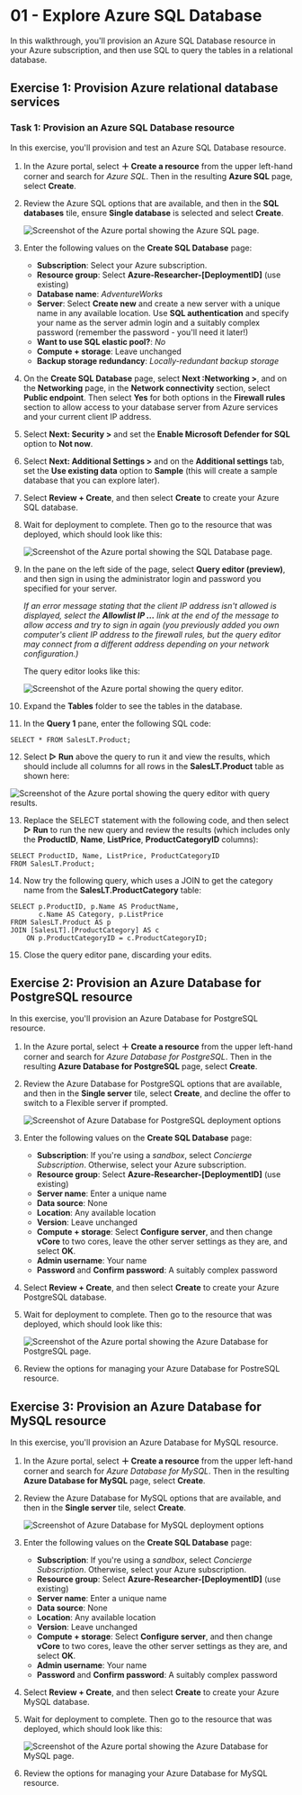 # 01 - Explore Azure SQL Database

In this walkthrough, you'll provision an Azure SQL Database resource in your Azure subscription, and then use SQL to query the tables in a relational database. 

## Exercise 1: Provision Azure relational database services

### Task 1: Provision an Azure SQL Database resource

In this exercise, you'll provision and test an Azure SQL Database resource.

1.  In the Azure portal, select  **＋ Create a resource**  from the upper left-hand corner and search for  _Azure SQL_. Then in the resulting  **Azure SQL**  page, select  **Create**.
    
2.  Review the Azure SQL options that are available, and then in the  **SQL databases**  tile, ensure  **Single database**  is selected and select  **Create**.
    
    ![Screenshot of the Azure portal showing the Azure SQL page.](../images/azure-sql-portal.png)
    
3.  Enter the following values on the  **Create SQL Database**  page:
    
    -   **Subscription**: Select your Azure subscription.
    -   **Resource group**: Select **Azure-Researcher-[DeploymentID]** (use existing)
    -   **Database name**:  _AdventureWorks_
    -   **Server**: Select  **Create new**  and create a new server with a unique name in any available location. Use  **SQL authentication**  and specify your name as the server admin login and a suitably complex password (remember the password - you'll need it later!)
    -   **Want to use SQL elastic pool?**:  _No_
    -   **Compute + storage**: Leave unchanged
    -   **Backup storage redundancy**:  _Locally-redundant backup storage_
4.  On the  **Create SQL Database**  page, select  **Next :Networking >**, and on the  **Networking**  page, in the  **Network connectivity**  section, select  **Public endpoint**. Then select  **Yes**  for both options in the  **Firewall rules**  section to allow access to your database server from Azure services and your current client IP address.
    
5.  Select  **Next: Security >**  and set the  **Enable Microsoft Defender for SQL**  option to  **Not now**.
    
6.  Select  **Next: Additional Settings >**  and on the  **Additional settings**  tab, set the  **Use existing data**  option to  **Sample**  (this will create a sample database that you can explore later).
    
7.  Select  **Review + Create**, and then select  **Create**  to create your Azure SQL database.
    
8.  Wait for deployment to complete. Then go to the resource that was deployed, which should look like this:
    
    ![Screenshot of the Azure portal showing the SQL Database page.](../images/sql-database-portal.png)
    
9.  In the pane on the left side of the page, select  **Query editor (preview)**, and then sign in using the administrator login and password you specified for your server.
    
    _If an error message stating that the client IP address isn't allowed is displayed, select the  **Allowlist IP ...**  link at the end of the message to allow access and try to sign in again (you previously added you own computer's client IP address to the firewall rules, but the query editor may connect from a different address depending on your network configuration.)_
    
    The query editor looks like this:
    
    ![Screenshot of the Azure portal showing the query editor.](../images/query-editor.png)
    
10.  Expand the  **Tables**  folder to see the tables in the database.
    
11.  In the  **Query 1**  pane, enter the following SQL code:

    SELECT * FROM SalesLT.Product;
    
12.  Select  **▷ Run**  above the query to run it and view the results, which should include all columns for all rows in the  **SalesLT.Product**  table as shown here:
    
![Screenshot of the Azure portal showing the query editor with query results.](../images/sql-query-results.png)
    
13.  Replace the SELECT statement with the following code, and then select  **▷ Run**  to run the new query and review the results (which includes only the  **ProductID**,  **Name**,  **ListPrice**,  **ProductCategoryID**  columns):

    SELECT ProductID, Name, ListPrice, ProductCategoryID
    FROM SalesLT.Product;

    
14.  Now try the following query, which uses a JOIN to get the category name from the  **SalesLT.ProductCategory**  table:

    SELECT p.ProductID, p.Name AS ProductName,
           c.Name AS Category, p.ListPrice
    FROM SalesLT.Product AS p
    JOIN [SalesLT].[ProductCategory] AS c
        ON p.ProductCategoryID = c.ProductCategoryID;

    
15.  Close the query editor pane, discarding your edits.


## Exercise 2: Provision an Azure Database for PostgreSQL resource

In this exercise, you'll provision an Azure Database for PostgreSQL resource.

1.  In the Azure portal, select  **＋ Create a resource**  from the upper left-hand corner and search for  _Azure Database for PostgreSQL_. Then in the resulting  **Azure Database for PostgreSQL**  page, select  **Create**.
    
2.  Review the Azure Database for PostgreSQL options that are available, and then in the  **Single server**  tile, select  **Create**, and decline the offer to switch to a Flexible server if prompted.
    
    ![Screenshot of Azure Database for PostgreSQL deployment options](../images/postgresql-options.png)
    
3.  Enter the following values on the  **Create SQL Database**  page:
    
    -   **Subscription**: If you're using a  _sandbox_, select  _Concierge Subscription_. Otherwise, select your Azure subscription.
    -   **Resource group**: Select **Azure-Researcher-[DeploymentID]** (use existing)
    -   **Server name**: Enter a unique name
    -   **Data source**: None
    -   **Location**: Any available location
    -   **Version**: Leave unchanged
    -   **Compute + storage**: Select  **Configure server**, and then change  **vCore**  to two cores, leave the other server settings as they are, and select  **OK**.
    -   **Admin username**: Your name
    -   **Password**  and  **Confirm password**: A suitably complex password
4.  Select  **Review + Create**, and then select  **Create**  to create your Azure PostgreSQL database.
    
5.  Wait for deployment to complete. Then go to the resource that was deployed, which should look like this:
    
    ![Screenshot of the Azure portal showing the Azure Database for PostgreSQL page.](../images/postgresql-portal.png)
    
6.  Review the options for managing your Azure Database for PostreSQL resource.


## Exercise 3: Provision an Azure Database for MySQL resource 

In this exercise, you'll provision an Azure Database for MySQL resource.

1.  In the Azure portal, select  **＋ Create a resource**  from the upper left-hand corner and search for  _Azure Database for MySQL_. Then in the resulting  **Azure Database for MySQL**  page, select  **Create**.
    
2.  Review the Azure Database for MySQL options that are available, and then in the  **Single server**  tile, select  **Create**.
    
    ![Screenshot of Azure Database for MySQL deployment options](../images/mysql-options.png)
    
3.  Enter the following values on the  **Create SQL Database**  page:
    
    -   **Subscription**: If you're using a  _sandbox_, select  _Concierge Subscription_. Otherwise, select your Azure subscription.
    -   **Resource group**:  Select **Azure-Researcher-[DeploymentID]** (use existing)
    -   **Server name**: Enter a unique name
    -   **Data source**: None
    -   **Location**: Any available location
    -   **Version**: Leave unchanged
    -   **Compute + storage**: Select  **Configure server**, and then change  **vCore**  to two cores, leave the other server settings as they are, and select  **OK**.
    -   **Admin username**: Your name
    -   **Password**  and  **Confirm password**: A suitably complex password
4.  Select  **Review + Create**, and then select  **Create**  to create your Azure MySQL database.
    
5.  Wait for deployment to complete. Then go to the resource that was deployed, which should look like this:
    
    ![Screenshot of the Azure portal showing the Azure Database for MySQL page.](../images/mysql-portal.png)
    
6.  Review the options for managing your Azure Database for MySQL resource.